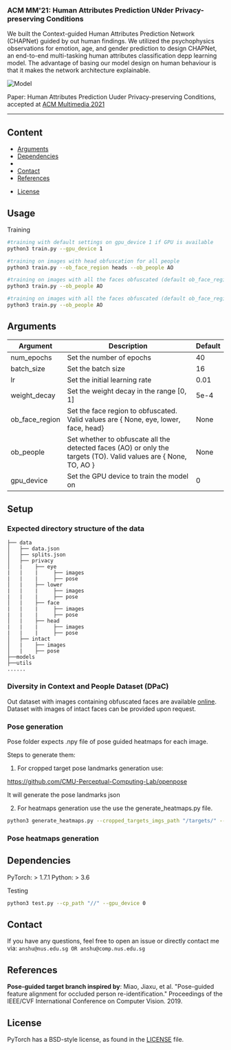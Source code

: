 ### ACM MM'21: Human Attributes Prediction UNder Privacy-preserving Conditions

We built the Context-guided Human Attributes Prediction Network (CHAPNet) guided by out human findings. We utilized the psychophysics observations for emotion, age, and gender prediction to design CHAPNet, an end-to-end multi-tasking human attributes classification depp learning model. The advantage of basing our model design on human behaviour is that it makes the network architecture explainable.

![Model](https://chapnetgit.s3.ap-southeast-1.amazonaws.com/Model_v3.jpg)

<!-- <div align="center">
<img src="https://chapnetgit.s3.ap-southeast-1.amazonaws.com/Model_v3.jpg" width="100%" height="100%">
</div> -->

Paper: Human Attributes Prediction Uuder Privacy-preserving Conditions, accepted at [ACM Multimedia 2021](https://2021.acmmm.org/#)

--------------------------------------------------------------------------------

## Content

<!-- toc -->
- [Arguments](#arguments)
- [Dependencies](#features)
- [](#)
- [Contact](#contact)
- [References](#references)
<!-- - [Citation](#citation) -->
- [License](#license)
<!-- tocstop -->

## Usage

Training

```bash
#training with default settings on gpu_device 1 if GPU is available
python3 train.py --gpu_device 1

#training on images with head obfuscation for all people   
python3 train.py --ob_face_region heads --ob_people AO 

#training on images with all the faces obfuscated (default ob_face_region argument = 'face')
python3 train.py --ob_people AO 

#training on images with all the faces obfuscated (default ob_face_region argument = 'face')
python3 train.py --ob_people AO 

```

## Arguments

| Argument | Description | Default
| ---- | --- | --- |
| num_epochs | Set the number of epochs | 40 |
| batch_size | Set the batch size | 16 |
| lr | Set the initial learning rate | 0.01 |
| weight_decay | Set the weight decay in the range [0, 1] | 5e-4 |
| ob_face_region | Set the face region to obfuscated. Valid values are { None, eye, lower, face, head}  | None |
| ob_people | Set whether to obfuscate all the detected faces (AO) or only the targets (TO). Valid values are { None, TO, AO } | None |
| gpu_device | Set the GPU device to train the model on | 0 |

## Setup

### Expected directory structure of the data

```
├── data
│   ├── data.json
│   ├── splits.json
│   ├── privacy
│   |    ├── eye 
|   |    |     ├── images 
|   |    |     ├── pose
│   |    ├── lower
|   |    |     ├── images 
|   |    |     ├── pose
│   |    ├── face
|   |    |     ├── images 
|   |    |     ├── pose
│   |    ├── head 
|   |    |     ├── images 
|   |    |     ├── pose
│   ├── intact
│   |    ├── images
│   |    ├── pose
├──models
├──utils
......
```

### Diversity in Context and People Dataset (DPaC)

Out dataset with images containing obfuscated faces are available [online](https://bit.ly/3ak6uVE). Dataset with images of intact faces can be provided upon request.

### Pose generation 

Pose folder expects .npy file of pose guided heatmaps for each image.

Steps to  generate them:  

1. For cropped target pose landmarks generation use:

https://github.com/CMU-Perceptual-Computing-Lab/openpose

It will generate the pose landmarks json 

2. For heatmaps generation use the use the generate_heatmaps.py file.

```bash
python3 generate_heatmaps.py --cropped_targets_imgs_path "/targets/" --pose_data_path '/pose_landmarks.json' --save_path '/pose/' 
```

### Pose heatmaps generation

## Dependencies

PyTorch: > 1.7.1
Python: > 3.6

Testing

```bash
python3 test.py --cp_path "//" --gpu_device 0
```





<!-- 
## Citation
If you find this work or code is helpful in your research, please cite our work:
```
@inproceedings{wang2020score,
  title={Score-CAM: Score-weighted visual explanations for convolutional neural networks},
  author={Wang, Haofan and Wang, Zifan and Du, Mengnan and Yang, Fan and Zhang, Zijian and Ding, Sirui and Mardziel, Piotr and Hu, Xia},
  booktitle={Proceedings of the IEEE/CVF conference on computer vision and pattern recognition workshops},
  pages={24--25},
  year={2020}
}
``` -->

## Contact

If you have any questions, feel free to open an issue or directly contact me via: `anshu@nus.edu.sg OR anshu@comp.nus.edu.sg`

## References

**Pose-guided target branch inspired by**:
Miao, Jiaxu, et al. "Pose-guided feature alignment for occluded person re-identification." Proceedings of the IEEE/CVF International Conference on Computer Vision. 2019.

## License

PyTorch has a BSD-style license, as found in the [LICENSE](LICENSE) file.
